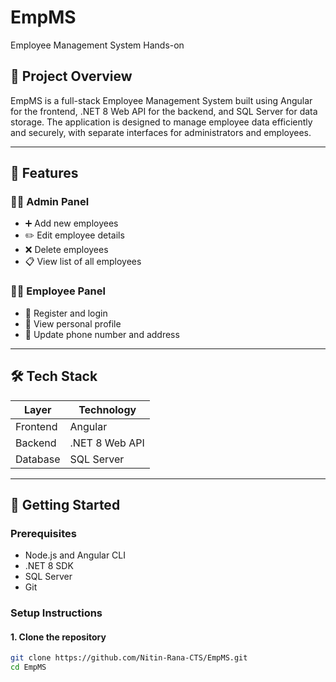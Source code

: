 # EmpMS
Employee Management System Hands-on

## 📌 Project Overview

EmpMS is a full-stack Employee Management System built using Angular for the frontend, .NET 8 Web API for the backend, and SQL Server for data storage. The application is designed to manage employee data efficiently and securely, with separate interfaces for administrators and employees.

---

## 🧩 Features

### 👨‍💼 Admin Panel
- ➕ Add new employees
- ✏️ Edit employee details
- ❌ Delete employees
- 📋 View list of all employees

### 👨‍💻 Employee Panel
- 📝 Register and login
- 👤 View personal profile
- 📱 Update phone number and address

---

## 🛠️ Tech Stack

| Layer       | Technology         |
|-------------|--------------------|
| Frontend    | Angular            |
| Backend     | .NET 8 Web API     |
| Database    | SQL Server         |

---

## 🚀 Getting Started

### Prerequisites
- Node.js and Angular CLI
- .NET 8 SDK
- SQL Server
- Git

### Setup Instructions

#### 1. Clone the repository
```bash
git clone https://github.com/Nitin-Rana-CTS/EmpMS.git
cd EmpMS

